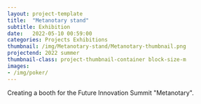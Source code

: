 ```yaml
---
layout: project-template
title:  "Metanotary stand"
subtitle: Exhibition
date:   2022-05-10 00:59:00
categories: Projects Exhibitions
thumbnail: /img/Metanotary-stand/Metanotary-thumbnail.png
projectend: 2022 summer
thumbnail-class: project-thumbnail-container block-size-m
images:
- /img/poker/
---
```


Creating a booth for the Future Innovation Summit "Metanotary". 